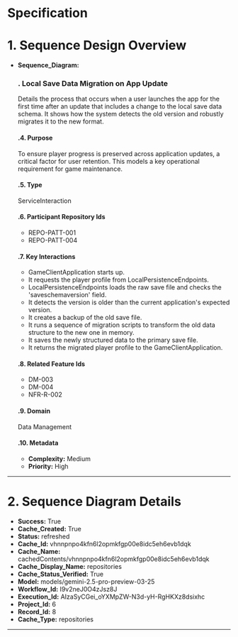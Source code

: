 # Specification

# 1. Sequence Design Overview

- **Sequence_Diagram:**
  ### . Local Save Data Migration on App Update
  Details the process that occurs when a user launches the app for the first time after an update that includes a change to the local save data schema. It shows how the system detects the old version and robustly migrates it to the new format.

  #### .4. Purpose
  To ensure player progress is preserved across application updates, a critical factor for user retention. This models a key operational requirement for game maintenance.

  #### .5. Type
  ServiceInteraction

  #### .6. Participant Repository Ids
  
  - REPO-PATT-001
  - REPO-PATT-004
  
  #### .7. Key Interactions
  
  - GameClientApplication starts up.
  - It requests the player profile from LocalPersistenceEndpoints.
  - LocalPersistenceEndpoints loads the raw save file and checks the 'saveschemaversion' field.
  - It detects the version is older than the current application's expected version.
  - It creates a backup of the old save file.
  - It runs a sequence of migration scripts to transform the old data structure to the new one in memory.
  - It saves the newly structured data to the primary save file.
  - It returns the migrated player profile to the GameClientApplication.
  
  #### .8. Related Feature Ids
  
  - DM-003
  - DM-004
  - NFR-R-002
  
  #### .9. Domain
  Data Management

  #### .10. Metadata
  
  - **Complexity:** Medium
  - **Priority:** High
  


---

# 2. Sequence Diagram Details

- **Success:** True
- **Cache_Created:** True
- **Status:** refreshed
- **Cache_Id:** vhnnpnpo4kfn6l2opmkfgp00e8idc5eh6evb1dqk
- **Cache_Name:** cachedContents/vhnnpnpo4kfn6l2opmkfgp00e8idc5eh6evb1dqk
- **Cache_Display_Name:** repositories
- **Cache_Status_Verified:** True
- **Model:** models/gemini-2.5-pro-preview-03-25
- **Workflow_Id:** I9v2neJ0O4zJsz8J
- **Execution_Id:** AIzaSyCGei_oYXMpZW-N3d-yH-RgHKXz8dsixhc
- **Project_Id:** 6
- **Record_Id:** 8
- **Cache_Type:** repositories


---

